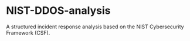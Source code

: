 # NIST-DDOS-analysis
A structured incident response analysis based on the NIST Cybersecurity Framework (CSF).
